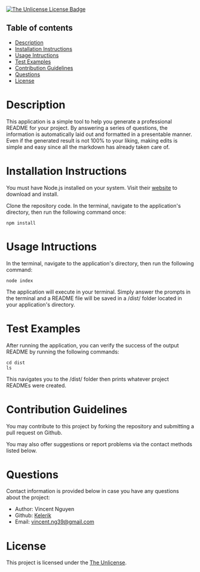 [![The Unlicense License Badge](https://img.shields.io/badge/license-The_Unlicense-blue)](https://choosealicense.com/licenses/unlicense/)

## Table of contents

- [Description](#description)
- [Installation Instructions](#installation-instructions)
- [Usage Intructions](#usage-intructions)
- [Test Examples](#test-examples)
- [Contribution Guidelines](#contribution-guidelines)
- [Questions](#questions)
- [License](#license)

# Description

This application is a simple tool to help you generate a professional README for your project. By answering a series of questions, the information is automatically laid out and formatted in a presentable manner. Even if the generated result is not 100% to your liking, making edits is simple and easy since all the markdown has already taken care of.

# Installation Instructions

You must have Node.js installed on your system. Visit their [website](https://nodejs.org/en/download/) to download and install.

Clone the repository code. In the terminal, navigate to the application's directory, then run the following command once:

```
npm install
```

# Usage Intructions

In the terminal, navigate to the application's directory, then run the following command:

```
node index
```

The application will execute in your terminal. Simply answer the prompts in the terminal and a README file will be saved in a /dist/ folder located in your application's directory.

# Test Examples

After running the application, you can verify the success of the output README by running the following commands:

```
cd dist
ls
```

This navigates you to the /dist/ folder then prints whatever project READMEs were created.

# Contribution Guidelines

You may contribute to this project by forking the repository and submitting a pull request on Github.

You may also offer suggestions or report problems via the contact methods listed below.

# Questions

Contact information is provided below in case you have any questions about the project:

-  Author: Vincent Nguyen
-  Github: [Kelerik](https://github.com/Kelerik)
-  Email: vincent.ng39@gmail.com

# License

This project is licensed under the [The Unlicense](https://choosealicense.com/licenses/unlicense/).
